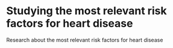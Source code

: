 # Studying the most relevant risk factors for heart disease
Research about the most relevant risk factors for heart disease
